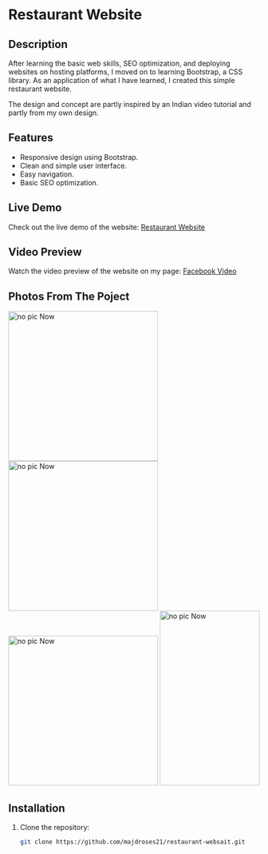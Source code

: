 # Restaurant Website

## Description

After learning the basic web skills, SEO optimization, and deploying websites on hosting platforms, I moved on to learning Bootstrap, a CSS library. As an application of what I have learned, I created this simple restaurant website.

The design and concept are partly inspired by an Indian video tutorial and partly from my own design.

## Features

- Responsive design using Bootstrap.
- Clean and simple user interface.
- Easy navigation.
- Basic SEO optimization.

## Live Demo

Check out the live demo of the website: [Restaurant Website](https://majdroses21.github.io/restaurant-websait/)

## Video Preview

Watch the video preview of the website on my page: [Facebook Video](https://fb.watch/t6rJOYwNqF/)

## Photos From The Poject 
<div>
  <img src="https://github.com/majdroses21/restaurant-websait/assets/112196607/7ea3e57e-4240-4eb1-baef-de941c5f8811" width="300" alt="no pic Now"> 
  <img src="https://github.com/majdroses21/restaurant-websait/assets/112196607/77058ac8-6253-4e54-a4b2-a127f0042631" width="300" alt="no pic Now"> 
  <div> 
  <img src="https://github.com/majdroses21/restaurant-websait/assets/112196607/3b1ac07a-f674-49b2-be6b-0118afda3ec1" width="300" alt="no pic Now" > 
  <img src="https://github.com/majdroses21/restaurant-websait/assets/112196607/78bae2ff-7572-4f11-9c9c-63ac9b4dff24" width="200" alt="no pic Now" height="350px"> 
</div>
</div>



## Installation


1. Clone the repository:
   ```bash
   git clone https://github.com/majdroses21/restaurant-websait.git
